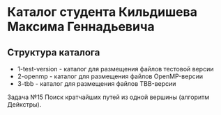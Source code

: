# Каталог студента Кильдишева Максима Геннадьевича
## Структура каталога

- 1-test-version - каталог для размещения файлов тестовой версии
- 2-openmp - каталог для размещения файлов OpenMP-версии
- 3-tbb - каталог для размещения файлов TBB-версии

Задача №15 Поиск кратчайших путей из одной вершины (алгоритм Дейкстры).
